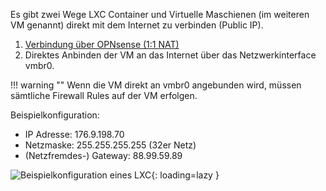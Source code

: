 Es gibt zwei Wege LXC Container und Virtuelle Maschienen (im weiteren VM genannt) direkt mit dem Internet zu verbinden (Public IP).
1. [Verbindung über OPNsense (1:1 NAT)](../setup/opnsense.md)  
2. Direktes Anbinden der VM an das Internet über das Netzwerkinterface vmbr0.  

!!! warning ""
    Wenn die VM direkt an vmbr0 angebunden wird, müssen sämtliche Firewall Rules auf der VM erfolgen.  

Beispielkonfiguration:

- IP Adresse: 176.9.198.70  
- Netzmaske: 255.255.255.255 (32er Netz)  
- (Netzfremdes-) Gateway: 88.99.59.89  

![Beispielkonfiguration eines LXC](../img/faq/direct_internet.png?raw=true){: loading=lazy }
